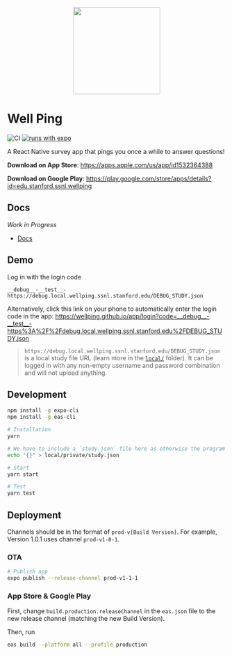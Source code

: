 <div align="center">
  <img width="200" height="200" src="./assets/icon-android-foreground.png">
</div>

# Well Ping

![CI](https://github.com/StanfordSocialNeuroscienceLab/WellPing/workflows/CI/badge.svg) [![runs with expo](https://img.shields.io/badge/Runs%20with%20Expo-000.svg?style=flat-square&logo=EXPO&labelColor=f3f3f3&logoColor=000)](https://expo.io/)

A React Native survey app that pings you once a while to answer questions!

**Download on App Store**: https://apps.apple.com/us/app/id1532364388

**Download on Google Play**: https://play.google.com/store/apps/details?id=edu.stanford.ssnl.wellping

## Docs

*Work in Progress*

- [Docs](https://stanfordsocialneurosciencelab.github.io/WellPing/)

## Demo

Log in with the login code

```
__debug__-__test__-https://debug.local.wellping.ssnl.stanford.edu/DEBUG_STUDY.json
```

Alternatively, click this link on your phone to automatically enter the login code in the app: https://wellping.github.io/app/login?code=__debug__-__test__-https%3A%2F%2Fdebug.local.wellping.ssnl.stanford.edu%2FDEBUG_STUDY.json

> `https://debug.local.wellping.ssnl.stanford.edu/DEBUG_STUDY.json` is a local study file URL (learn more in the [`local/`](./local/) folder). It can be logged in with any non-empty username and password combination and will not upload anything.

## Development

```bash
npm install -g expo-cli
npm install -g eas-cli

# Installation
yarn

# We have to include a `study.json` file here as otherwise the program will not build (see https://github.com/facebook/react-native/issues/6391).
echo "{}" > local/private/study.json

# Start
yarn start

# Test
yarn test
```

## Deployment

Channels should be in the format of `prod-v[Build Version]`. For example, Version 1.0.1 uses channel `prod-v1-0-1`.

### OTA

```bash
# Publish app
expo publish --release-channel prod-v1-1-1
```

### App Store & Google Play

First, change `build.production.releaseChannel` in the `eas.json` file to the new release channel (matching the new Build Version).

Then, run
```bash
eas build --platform all --profile production
```
